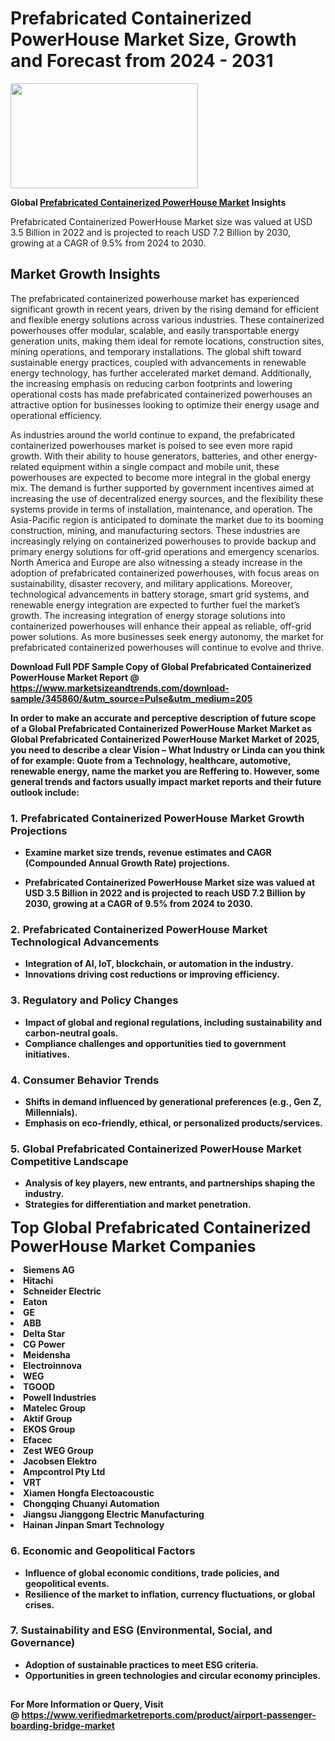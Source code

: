<H1>Prefabricated Containerized PowerHouse Market Size, Growth and Forecast from 2024 - 2031</H1><img class="aligncenter size-medium wp-image-584254" src="https://thirdeyenews.in/wp-content/uploads/2024/09/Global-Market-Research-300x168.jpeg" alt="" width="300" height="168" /><p><strong>Global&nbsp;<a href="https://www.marketsizeandtrends.com/download-sample/345860/&amp;utm_source=Pulse&amp;utm_medium=205">Prefabricated Containerized PowerHouse Market</a> Insights</strong></p><p>Prefabricated Containerized PowerHouse Market size was valued at USD 3.5 Billion in 2022 and is projected to reach USD 7.2 Billion by 2030, growing at a CAGR of 9.5% from 2024 to 2030.</p><p><h2>Market Growth Insights</h2> <p>The prefabricated containerized powerhouse market has experienced significant growth in recent years, driven by the rising demand for efficient and flexible energy solutions across various industries. These containerized powerhouses offer modular, scalable, and easily transportable energy generation units, making them ideal for remote locations, construction sites, mining operations, and temporary installations. The global shift toward sustainable energy practices, coupled with advancements in renewable energy technology, has further accelerated market demand. Additionally, the increasing emphasis on reducing carbon footprints and lowering operational costs has made prefabricated containerized powerhouses an attractive option for businesses looking to optimize their energy usage and operational efficiency.</p> <p><strong></strong></p> <p>As industries around the world continue to expand, the prefabricated containerized powerhouses market is poised to see even more rapid growth. With their ability to house generators, batteries, and other energy-related equipment within a single compact and mobile unit, these powerhouses are expected to become more integral in the global energy mix. The demand is further supported by government incentives aimed at increasing the use of decentralized energy sources, and the flexibility these systems provide in terms of installation, maintenance, and operation. The Asia-Pacific region is anticipated to dominate the market due to its booming construction, mining, and manufacturing sectors. These industries are increasingly relying on containerized powerhouses to provide backup and primary energy solutions for off-grid operations and emergency scenarios. North America and Europe are also witnessing a steady increase in the adoption of prefabricated containerized powerhouses, with focus areas on sustainability, disaster recovery, and military applications. Moreover, technological advancements in battery storage, smart grid systems, and renewable energy integration are expected to further fuel the market’s growth. The increasing integration of energy storage solutions into containerized powerhouses will enhance their appeal as reliable, off-grid power solutions. As more businesses seek energy autonomy, the market for prefabricated containerized powerhouses will continue to evolve and thrive.</p> <p><strong></p><p><span class=""><strong>Download Full PDF Sample Copy of Global Prefabricated Containerized PowerHouse Market Report</strong> @ <a href="https://www.marketsizeandtrends.com/download-sample/345860/&amp;utm_source=Pulse&amp;utm_medium=205" target="_blank">https://www.marketsizeandtrends.com/download-sample/345860/&amp;utm_source=Pulse&amp;utm_medium=205</a></span></p><p>In order to make an accurate and perceptive description of future scope of a Global&nbsp;Prefabricated Containerized PowerHouse Market Market as Global&nbsp;Prefabricated Containerized PowerHouse Market Market of 2025, you need to describe a clear Vision &ndash; What Industry or Linda can you think of for example: Quote from a Technology, healthcare, automotive, renewable energy, name the market you are Reffering to. However, some general trends and factors usually impact market reports and their future outlook include:</p><h3>1.&nbsp;<strong>Prefabricated Containerized PowerHouse Market Growth Projections</strong></h3><ul><li>Examine market size trends, revenue estimates and CAGR (Compounded Annual Growth Rate) projections.</li><li><p>Prefabricated Containerized PowerHouse Market size was valued at USD 3.5 Billion in 2022 and is projected to reach USD 7.2 Billion by 2030, growing at a CAGR of 9.5% from 2024 to 2030.</p></li></ul><h3>2.&nbsp;<strong>Prefabricated Containerized PowerHouse Market Technological Advancements</strong></h3><ul><li>Integration of AI, IoT, blockchain, or automation in the industry.</li><li>Innovations driving cost reductions or improving efficiency.</li></ul><h3>3.&nbsp;<strong>Regulatory and Policy Changes</strong></h3><ul><li>Impact of global and regional regulations, including sustainability and carbon-neutral goals.</li><li>Compliance challenges and opportunities tied to government initiatives.</li></ul><h3>4.&nbsp;<strong>Consumer Behavior Trends</strong></h3><ul><li>Shifts in demand influenced by generational preferences (e.g., Gen Z, Millennials).</li><li>Emphasis on eco-friendly, ethical, or personalized products/services.</li></ul><h3>5.&nbsp;<strong>Global Prefabricated Containerized PowerHouse Market Competitive Landscape</strong></h3><ul><li>Analysis of key players, new entrants, and partnerships shaping the industry.</li><li>Strategies for differentiation and market penetration.</li></ul><p data-pm-slice="1 1 []"><span style="color: inherit; font-family: inherit; font-size: 25px;">Top Global Prefabricated Containerized PowerHouse Market Companies</span></p><div class="" data-test-id=""><p><li>Siemens AG</li><li> Hitachi</li><li> Schneider Electric</li><li> Eaton</li><li> GE</li><li> ABB</li><li> Delta Star</li><li> CG Power</li><li> Meidensha</li><li> Electroinnova</li><li> WEG</li><li> TGOOD</li><li> Powell Industries</li><li> Matelec Group</li><li> Aktif Group</li><li> EKOS Group</li><li> Efacec</li><li> Zest WEG Group</li><li> Jacobsen Elektro</li><li> Ampcontrol Pty Ltd</li><li> VRT</li><li> Xiamen Hongfa Electoacoustic</li><li> Chongqing Chuanyi Automation</li><li> Jiangsu Jianggong Electric Manufacturing</li><li> Hainan Jinpan Smart Technology</li></p></div><h3>6.&nbsp;<strong>Economic and Geopolitical Factors</strong></h3><ul><li>Influence of global economic conditions, trade policies, and geopolitical events.</li><li>Resilience of the market to inflation, currency fluctuations, or global crises.</li></ul><h3>7.&nbsp;<strong>Sustainability and ESG (Environmental, Social, and Governance)</strong></h3><ul><li>Adoption of sustainable practices to meet ESG criteria.</li><li>Opportunities in green technologies and circular economy principles.</li></ul><h2><strong style="font-size: 14px;">For More Information or Query, Visit @&nbsp;</strong><a style="background-color: #ffffff; font-size: 14px;" href="https://www.marketsizeandtrends.com/report/prefabricated-containerized-powerhouse-market/" target="_blank">https://www.verifiedmarketreports.com/product/airport-passenger-boarding-bridge-market</a></h2>
